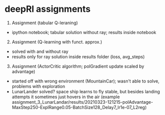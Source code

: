# deepRl assignments

1. Assignment (tabular Q-leraning)
- ipython notebook; tabular solution without ray; results inside notebook

2. Assignment (Q-learning with funct. approx.)
- solved with and without ray
- results only for ray solution inside results folder (loss, avg_steps)

3. Assignment (ActorCritic algorithm; polGradient update scaled by advantage)
- started off with wrong environment (MountainCar); wasn't able to solve, problems with exploration
- LunarLander solved? space ship learns to fly stable, but besides landing attempts it sometimes just hovers in the air (example assignment_3_LunarLandar/results/20210323-121215-polAdvantage-MaxStep250-ExplRange0.05-BatchSize128_Delay7_lr1e-07_L2reg)


